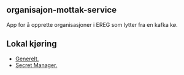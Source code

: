 ## organisajon-mottak-service
App for å opprette organisasjoner i EREG som lytter fra en kafka kø.

## Lokal kjøring
* [Generelt.](../../docs/modules/ROOT/pages/local/local_general.adoc)
* [Secret Manager.](../../docs/modules/ROOT/pages/local/local_secretmanager.adoc)
